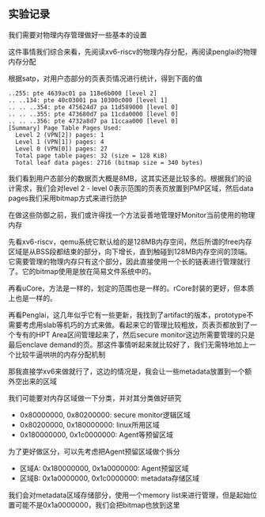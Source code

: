## 实验记录
我们需要对物理内存管理做好一些基本的设置

这件事情我们综合来看，先阅读xv6-riscv的物理内存分配，再阅读penglai的物理内存分配

根据satp，对用户态部分的页表页情况进行统计，得到下面的值
```shell
..255: pte 4639ac01 pa 118e6b000 [level 2]
.. ..134: pte 40c03001 pa 10300c000 [level 1]
.. .. ..354: pte 475624d7 pa 11d589000 [level 0]
.. .. ..355: pte 473680d7 pa 11cda0000 [level 0]
.. .. ..356: pte 4732a8d7 pa 11ccaa000 [level 0]
[Summary] Page Table Pages Used:
  Level 2 (VPN[2]) pages: 1
  Level 1 (VPN[1]) pages: 4
  Level 0 (VPN[0]) pages: 27
  Total page table pages: 32 (size = 128 KiB)
  Total leaf data pages: 2716 (bitmap size = 340 bytes)
```
我们看到用户态部分的数据页大概是8MB，这其实还是比较多的。根据我们的设计需求，我们会对level 2 - level 0表示范围的页表页放置到PMP区域，然后data pages我们采用bitmap方式来进行防护

在做这些防御之前，我们或许得找一个方法妥善地管理好Monitor当前使用的物理内存

先看xv6-riscv，qemu系统它默认给的是128MB内存空间，然后所谓的free内存区域是从BSS段都结束的部分，向下增长，直到触碰到128MB内存空间的顶端。它需要管理的物理内存只有这个部分，因此直接使用一个长的链表进行管理就行了。它的bitmap使用是放在简易文件系统中的。

再看uCore，方法是一样的，划定的范围也是一样的。rCore封装的更好，但本质上也是一样的。

再看Penglai，这几年似乎它有一些更新，我找到了artifact的版本，prototype不需要考虑用slab等机巧的方式来做。看起来它的管理比较粗放，页表页都放到了一个专有的HPT Area区间管理起来了，然后secure monitor这边所需要管理的只是最后enclave demand的页。那这件事情听起来就比较好了，我们无需特地加上一个比较牛逼哄哄的内存分配机制

那我直接学xv6来做就行了，这边的情况是，我会让一些metadata放置到一个额外空出来的区域

我们可能要对内存区域做一下分类，并对其分类做好研究
- 0x80000000, 0x80200000: secure monitor逻辑区域
- 0x80200000, 0x180000000: linux所用区域
- 0x180000000, 0x1c0000000: Agent等预留区域

为了更好做区分，可以先考虑把Agent预留区域做个拆分
- 区域A: 0x180000000, 0x1a0000000: Agent预留区域
- 区域B: 0x1a0000000, 0x1c0000000: metadata存储区域

我们会对metadata区域存储部分，使用一个memory list来进行管理，但是起始位置可能不是0x1a0000000，我们会把bitmap也放到这里

